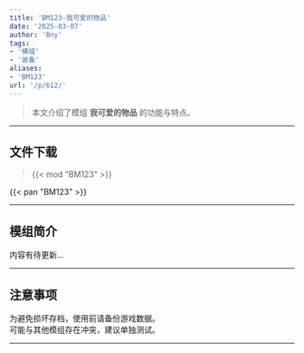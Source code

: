 ```yaml
---
title: 'BM123-我可爱的物品'
date: '2025-03-07'
author: 'Bny'
tags:
- '模组'
- '装备'
aliases:
- 'BM123'
url: '/p/612/'
---
```


> 本文介绍了模组 **我可爱的物品** 的功能与特点。

---

## 文件下载  

> {{< mod "BM123" >}}  

{{< pan "BM123" >}}  

---

## 模组简介

>  
内容有待更新...  

---

## 注意事项

>  
为避免损坏存档，使用前请备份游戏数据。  
可能与其他模组存在冲突，建议单独测试。  

---

